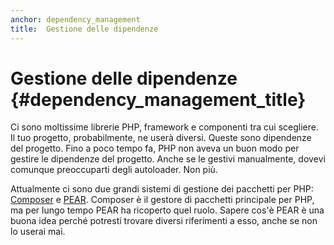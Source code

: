 ```yaml
---
anchor: dependency_management
title:  Gestione delle dipendenze
---
```


# Gestione delle dipendenze {#dependency_management_title}

Ci sono moltissime librerie PHP, framework e componenti tra cui scegliere. Il
tuo progetto, probabilmente, ne userà diversi. Queste sono dipendenze del
progetto. Fino a poco tempo fa, PHP non aveva un buon modo per gestire le
dipendenze del progetto. Anche se le gestivi manualmente, dovevi comunque
preoccuparti degli autoloader. Non più.

Attualmente ci sono due grandi sistemi di gestione dei pacchetti per PHP:
[Composer] e [PEAR]. Composer è il gestore di pacchetti principale per PHP, ma
per lungo tempo PEAR ha ricoperto quel ruolo. Sapere cos'è PEAR è una buona idea
perché potresti trovare diversi riferimenti a esso, anche se non lo userai mai.

[Composer]: /#composer_and_packagist
[PEAR]: /#pear